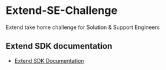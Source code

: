# Extend-SE-Challenge
Extend take home challenge for Solution &amp; Support Engineers

## Extend SDK documentation
- [Extend SDK Documentation](https://helloextend.github.io/extend-sdk-client/)
